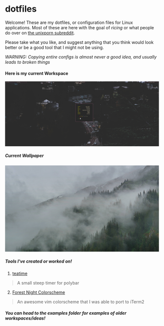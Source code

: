 # dotfiles

Welcome! These are my dotfiles, or configuration files for Linux applications. Most of these are here with the goal of *ricing* or what people do over on [the unixporn subreddit](https://www.reddit.com/r/unixporn).

Please take what you like, and suggest anything that you think would look better or be a good tool that I might not be using.

*WARNING: Copying entire configs is almost never a good idea, and usually leads to broken things*

#### Here is my current Workspace

![example1](https://raw.githubusercontent.com/JarrettAzar/dotfiles/master/examples/2019-07-04-233038_2560x1080_scrot.png)

##### Current Wallpaper
![wallpaper](https://raw.githubusercontent.com/JarrettAzar/dotfiles/master/Wallpapers/wall8.jpg)

##### Tools I've created or worked on!
1. [teatime](https://github.com/JarrettAzar/teatime)
  > A small steep timer for polybar
2. [Forest Night Colorscheme](https://github.com/sainnhe/vim-color-forest-night)
  > An awesome vim colorscheme that I was able to port to iTerm2

##### You can head to the examples folder for examples of older workspaces/ideas!
